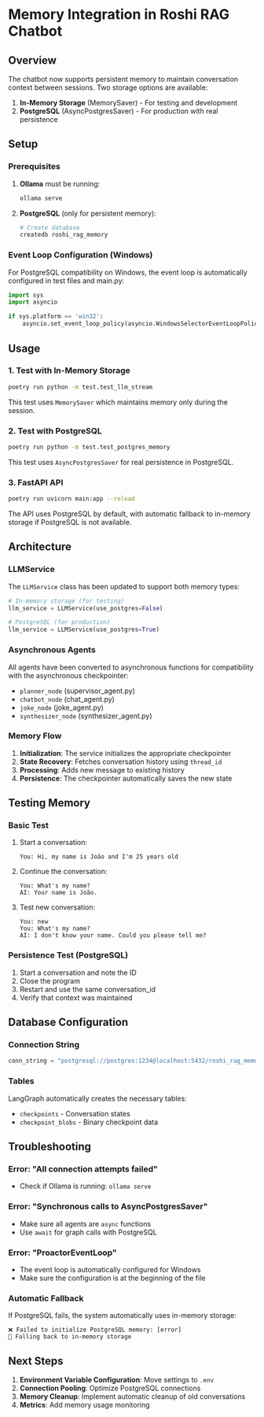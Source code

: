 # Memory Integration in Roshi RAG Chatbot

## Overview

The chatbot now supports persistent memory to maintain conversation context between sessions. Two storage options are available:

1. **In-Memory Storage** (MemorySaver) - For testing and development
2. **PostgreSQL** (AsyncPostgresSaver) - For production with real persistence

## Setup

### Prerequisites

1. **Ollama** must be running:
   ```bash
   ollama serve
   ```

2. **PostgreSQL** (only for persistent memory):
   ```bash
   # Create database
   createdb roshi_rag_memory
   ```

### Event Loop Configuration (Windows)

For PostgreSQL compatibility on Windows, the event loop is automatically configured in test files and main.py:

```python
import sys
import asyncio

if sys.platform == 'win32':
    asyncio.set_event_loop_policy(asyncio.WindowsSelectorEventLoopPolicy())
```

## Usage

### 1. Test with In-Memory Storage

```bash
poetry run python -m test.test_llm_stream
```

This test uses `MemorySaver` which maintains memory only during the session.

### 2. Test with PostgreSQL

```bash
poetry run python -m test.test_postgres_memory
```

This test uses `AsyncPostgresSaver` for real persistence in PostgreSQL.

### 3. FastAPI API

```bash
poetry run uvicorn main:app --reload
```

The API uses PostgreSQL by default, with automatic fallback to in-memory storage if PostgreSQL is not available.

## Architecture

### LLMService

The `LLMService` class has been updated to support both memory types:

```python
# In-memory storage (for testing)
llm_service = LLMService(use_postgres=False)

# PostgreSQL (for production)
llm_service = LLMService(use_postgres=True)
```

### Asynchronous Agents

All agents have been converted to asynchronous functions for compatibility with the asynchronous checkpointer:

- `planner_node` (supervisor_agent.py)
- `chatbot_node` (chat_agent.py)
- `joke_node` (joke_agent.py)
- `synthesizer_node` (synthesizer_agent.py)

### Memory Flow

1. **Initialization**: The service initializes the appropriate checkpointer
2. **State Recovery**: Fetches conversation history using `thread_id`
3. **Processing**: Adds new message to existing history
4. **Persistence**: The checkpointer automatically saves the new state

## Testing Memory

### Basic Test

1. Start a conversation:
   ```
   You: Hi, my name is João and I'm 25 years old
   ```

2. Continue the conversation:
   ```
   You: What's my name?
   AI: Your name is João.
   ```

3. Test new conversation:
   ```
   You: new
   You: What's my name?
   AI: I don't know your name. Could you please tell me?
   ```

### Persistence Test (PostgreSQL)

1. Start a conversation and note the ID
2. Close the program
3. Restart and use the same conversation_id
4. Verify that context was maintained

## Database Configuration

### Connection String

```python
conn_string = "postgresql://postgres:1234@localhost:5432/roshi_rag_memory"
```

### Tables

LangGraph automatically creates the necessary tables:
- `checkpoints` - Conversation states
- `checkpoint_blobs` - Binary checkpoint data

## Troubleshooting

### Error: "All connection attempts failed"
- Check if Ollama is running: `ollama serve`

### Error: "Synchronous calls to AsyncPostgresSaver"
- Make sure all agents are `async` functions
- Use `await` for graph calls with PostgreSQL

### Error: "ProactorEventLoop"
- The event loop is automatically configured for Windows
- Make sure the configuration is at the beginning of the file

### Automatic Fallback

If PostgreSQL fails, the system automatically uses in-memory storage:

```
❌ Failed to initialize PostgreSQL memory: [error]
🔄 Falling back to in-memory storage
```

## Next Steps

1. **Environment Variable Configuration**: Move settings to `.env`
2. **Connection Pooling**: Optimize PostgreSQL connections
3. **Memory Cleanup**: Implement automatic cleanup of old conversations
4. **Metrics**: Add memory usage monitoring
